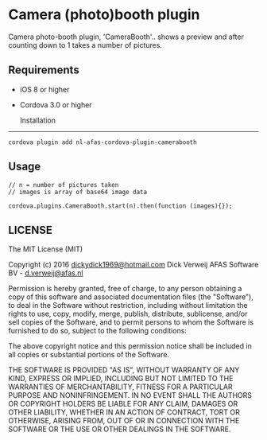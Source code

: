 Camera (photo)booth plugin
==========================
Camera photo-booth plugin, 'CameraBooth'.. shows a preview and after counting down to 1 takes a number of pictures.


Requirements
-------------
- iOS 8 or higher
- Cordova 3.0 or higher

    Installation
-------------
    cordova plugin add nl-afas-cordova-plugin-camerabooth

Usage
------
    // n = number of pictures taken
	// images is array of base64 image data

    cordova.plugins.CameraBooth.start(n).then(function (images){});

LICENSE
--------
The MIT License (MIT)

Copyright (c) 2016 dickydick1969@hotmail.com Dick Verweij AFAS Software BV - d.verweij@afas.nl

Permission is hereby granted, free of charge, to any person obtaining a copy of
this software and associated documentation files (the "Software"), to deal in
the Software without restriction, including without limitation the rights to
use, copy, modify, merge, publish, distribute, sublicense, and/or sell copies of
the Software, and to permit persons to whom the Software is furnished to do so,
subject to the following conditions:

The above copyright notice and this permission notice shall be included in all
copies or substantial portions of the Software.

THE SOFTWARE IS PROVIDED "AS IS", WITHOUT WARRANTY OF ANY KIND, EXPRESS OR
IMPLIED, INCLUDING BUT NOT LIMITED TO THE WARRANTIES OF MERCHANTABILITY, FITNESS
FOR A PARTICULAR PURPOSE AND NONINFRINGEMENT. IN NO EVENT SHALL THE AUTHORS OR
COPYRIGHT HOLDERS BE LIABLE FOR ANY CLAIM, DAMAGES OR OTHER LIABILITY, WHETHER
IN AN ACTION OF CONTRACT, TORT OR OTHERWISE, ARISING FROM, OUT OF OR IN
CONNECTION WITH THE SOFTWARE OR THE USE OR OTHER DEALINGS IN THE SOFTWARE.
